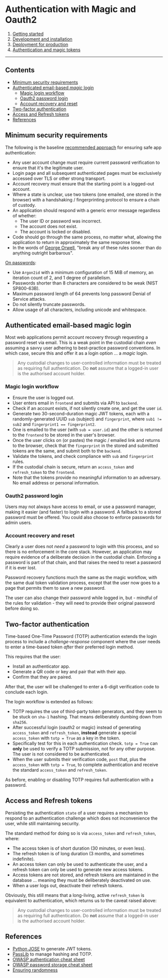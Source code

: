 # Authentication with Magic and Oauth2

1. [Getting started](getting-started.md)
2. [Development and installation](development-guide.md)
3. [Deployment for production](deployment-guide.md)
4. [Authentication and magic tokens](authentication-guide.md)

---

## Contents

- [Minimum security requirements](#minimum-security-requirements)
- [Authenticated email-based _magic_ login](#authenticated-email-based-magic-login)
  - [Magic login workflow](#magic-login-workflow)
  - [Oauth2 password login](#oauth2-password-login)
  - [Account recovery and reset](#account-recovery-and-reset)
- [Two-factor authentication](#two-factor-authentication)
- [Access and Refresh tokens](#access-and-refresh-tokens)
- [References](#references)

## Minimum security requirements

The following is the baseline [recommended approach](https://github.com/OWASP/CheatSheetSeries/blob/master/cheatsheets/Authentication_Cheat_Sheet.md) for ensuring safe app authentication:

- Any user account change must require current password verification to ensure that it's the legitimate user.
- Login page and all subsequent authenticated pages must be exclusively accessed over TLS or other strong transport.
- Account recovery must ensure that the starting point is a logged-out account.
- Where a state is unclear, use two tokens (one emailed, one stored in the browser) with a handshaking / fingerprinting protocol to ensure a chain of custody.
- An application should respond with a generic error message regardless of whether:
	- The user ID or password was incorrect.
	- The account does not exist.
	- The account is locked or disabled.
- Code should go through the same process, no matter what, allowing the application to return in approximately the same response time.
- In the words of [George Orwell](https://en.wikipedia.org/wiki/Politics_and_the_English_Language#Remedy_of_Six_Rules), "break any of these rules sooner than do anything outright barbarous".

[On passwords](https://github.com/OWASP/CheatSheetSeries/blob/master/cheatsheets/Password_Storage_Cheat_Sheet.md):
- Use `Argon2id` with a minimum configuration of 15 MiB of memory, an iteration count of 2, and 1 degree of parallelism.
- Passwords shorter than 8 characters are considered to be weak (NIST SP800-63B).
- Maximum password length of 64 prevents long password Denial of Service attacks.
- Do not silently truncate passwords.
- Allow usage of all characters, including unicode and whitespace.

## Authenticated email-based magic login

Most web applications permit account recovery through requesting a password reset via email. This is a weak point in the custodial chain _even_ assuming a savvy user adhering to best-practice password conventions. In which case, secure this and offer it as a login option ... a _magic_ login.

> Any custodial changes to user-controlled information must be treated as requiring full authentication. Do **not** assume that a logged-in user is the authorised account holder.

### Magic login workflow

- Ensure the user is logged out.
- User enters email in `frontend` and submits via API to `backend`.
- Check if an account exists, if not silently create one, and get the user `id`.
- Generate two 30-second-duration magic JWT tokens, each with a randomly-generated UUID `sub` (subject) and `fingerprint`, where `sub1 != sub2` and `fingerprint1 == fingerprint2`.
- One is emailed to the user (with `sub = user.id`) and the other is returned to the `frontend` to be stored in the user's browser.
- Once the user clicks on (or pastes) the magic / emailed link and returns to the browser, check that the `fingerprint` in the stored and submitted tokens are the same, and submit both to the `backend`.
- Validate the tokens, and check compliance with `sub` and `fingerprint` rules.
- If the custodial chain is secure, return an `access_token` and `refresh_token` to the `frontend`.
- Note that the tokens provide no meaningful information to an adversary. No email address or personal information.

### Oauth2 password login

Users may not always have access to email, or use a password manager, making it easier (and faster) to login with a password. A fallback to a stored password must be offered. You could also choose to enforce passwords for admin users.

### Account recovery and reset

Clearly a user does not _need_ a password to login with this process, and so there is no enforcement in the core stack. However, an application may require evidence of a deliberate decision in the custodial chain. Enforcing a password is part of that chain, and that raises the need to reset a password if it is ever lost.

Password recovery functions much the same as the magic workflow, with the same dual token validation process, except that the user now goes to a page that permits them to save a new password.

The user can also change their password while logged in, but - mindful of the rules for validation - they will need to provide their original password before doing so.

## Two-factor authentication

Time-based One-Time Password (TOTP) authentication extends the login process to include a _challenge-response_ component where the user needs to enter a time-based token _after_ their preferred login method.

This requires that the user:

- Install an authenticator app.
- Generate a QR code or key and pair that with their app.
- Confirm that they are paired.

After that, the user will be challenged to enter a 6-digit verification code to conclude each login.

The login workflow is extended as follows:

- TOTP requires the use of third-party token generators, and they seem to be stuck on `sha-1` hashing. That means deliberately dumbing down from `sha256`.
- After successful login (oauth2 or magic) instead of generating `access_token` and `refresh_token`, **instead** generate a special `access_token` with `totp = True` as a key in the token.
- Specifically test for this in each authentication check. `totp = True` can **only** be used to verify a TOTP submission, not for any other purpose. The user is not considered to be authenticated.
- When the user submits their verification code, `post` that, plus the `access_token` with `totp = True`, to complete authentication and receive the standard `access_token` and `refresh_token`.

As before, enabling or disabling TOTP requires full authentication with a password.

## Access and Refresh tokens

Persisting the authentication `state` of a user requires a mechanism to respond to an authentication challenge which does not inconvenience the user, while still maintaining security.

The standard method for doing so is via `access_token` and `refresh_token`, where:

- The access token is of short duration (30 minutes, or even less).
- The refresh token is of long duration (3 months, and sometimes indefinite).
- An access token can only be used to authenticate the user, and a refresh token can only be used to generate new access tokens.
- Access tokens are not stored, and refresh tokens are maintained in the database ... meaning they must be deliberately deactivated on use.
- When a user logs out, deactivate their refresh tokens.

Obviously, this still means that a long-living, active `refresh_token` is equivalent to authentication, which returns us to the caveat raised above:

> Any custodial changes to user-controlled information must be treated as requiring full authentication. Do **not** assume that a logged-in user is the authorised account holder.

## References

- [Python JOSE](https://python-jose.readthedocs.io/) to generate JWT tokens.
- [PassLib](https://passlib.readthedocs.io/) to manage hashing and TOTP.
- [OWASP authentication cheat sheet](https://github.com/OWASP/CheatSheetSeries/blob/master/cheatsheets/Authentication_Cheat_Sheet.md)
- [OWASP password storage cheat sheet](https://github.com/OWASP/CheatSheetSeries/blob/master/cheatsheets/Password_Storage_Cheat_Sheet.md)
- [Ensuring randomness](https://blog.cloudflare.com/ensuring-randomness-with-linuxs-random-number-generator/)